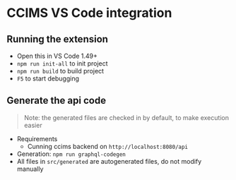 # CCIMS VS Code integration

## Running the extension

- Open this in VS Code 1.49+
- `npm run init-all` to init project
- `npm run build` to build project
- `F5` to start debugging

## Generate the api code

> Note: the generated files are checked in by default, to make execution easier

- Requirements
  - Cunning ccims backend on `http://localhost:8080/api`
- Generation: `npm run graphql-codegen`
- All files in `src/generated` are autogenerated files, do not modify manually